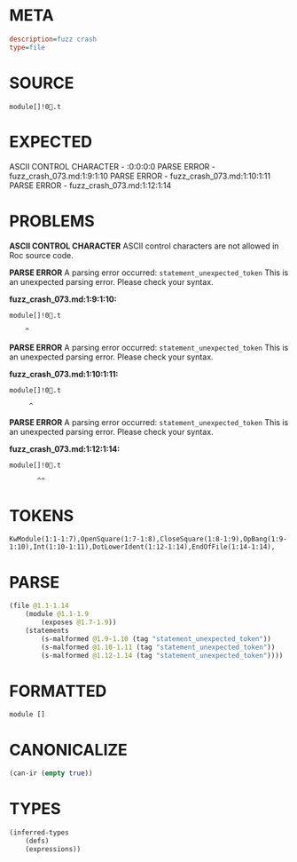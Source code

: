 # META
~~~ini
description=fuzz crash
type=file
~~~
# SOURCE
~~~roc
module[]!0.t
~~~
# EXPECTED
ASCII CONTROL CHARACTER - :0:0:0:0
PARSE ERROR - fuzz_crash_073.md:1:9:1:10
PARSE ERROR - fuzz_crash_073.md:1:10:1:11
PARSE ERROR - fuzz_crash_073.md:1:12:1:14
# PROBLEMS
**ASCII CONTROL CHARACTER**
ASCII control characters are not allowed in Roc source code.

**PARSE ERROR**
A parsing error occurred: `statement_unexpected_token`
This is an unexpected parsing error. Please check your syntax.

**fuzz_crash_073.md:1:9:1:10:**
```roc
module[]!0.t
```
        ^


**PARSE ERROR**
A parsing error occurred: `statement_unexpected_token`
This is an unexpected parsing error. Please check your syntax.

**fuzz_crash_073.md:1:10:1:11:**
```roc
module[]!0.t
```
         ^


**PARSE ERROR**
A parsing error occurred: `statement_unexpected_token`
This is an unexpected parsing error. Please check your syntax.

**fuzz_crash_073.md:1:12:1:14:**
```roc
module[]!0.t
```
           ^^


# TOKENS
~~~zig
KwModule(1:1-1:7),OpenSquare(1:7-1:8),CloseSquare(1:8-1:9),OpBang(1:9-1:10),Int(1:10-1:11),DotLowerIdent(1:12-1:14),EndOfFile(1:14-1:14),
~~~
# PARSE
~~~clojure
(file @1.1-1.14
	(module @1.1-1.9
		(exposes @1.7-1.9))
	(statements
		(s-malformed @1.9-1.10 (tag "statement_unexpected_token"))
		(s-malformed @1.10-1.11 (tag "statement_unexpected_token"))
		(s-malformed @1.12-1.14 (tag "statement_unexpected_token"))))
~~~
# FORMATTED
~~~roc
module []

~~~
# CANONICALIZE
~~~clojure
(can-ir (empty true))
~~~
# TYPES
~~~clojure
(inferred-types
	(defs)
	(expressions))
~~~
